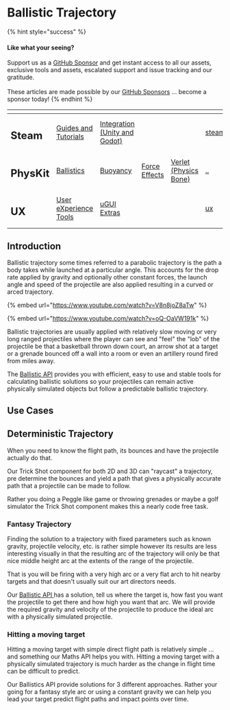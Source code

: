 # Ballistic Trajectory

{% hint style="success" %}
#### Like what your seeing?

Support us as a [GitHub Sponsor](../../../become-a-sponsor/) and get instant access to all our assets, exclusive tools and assets, escalated support and issue tracking and our gratitude.\
\
These articles are made possible by our [GitHub Sponsors](../../../become-a-sponsor/) ... become a sponsor today!
{% endhint %}

<table data-view="cards"><thead><tr><th></th><th></th><th></th><th></th><th></th><th data-hidden data-card-target data-type="content-ref"></th><th data-hidden data-card-cover data-type="files"></th></tr></thead><tbody><tr><td><h2>Steam</h2></td><td><a href="../../../company/steam/">Guides and Tutorials</a></td><td><a href="../../steamworks/">Integration (Unity and Godot)</a></td><td></td><td></td><td><a href="../../../company/steam/">steam</a></td><td><a href="../../../.gitbook/assets/Steamworks Card.png">Steamworks Card.png</a></td></tr><tr><td><h2>PhysKit</h2></td><td><a href="../sample-scenes/fantasy-style-ballistic-simulation.md">Ballistics</a></td><td><a href="../sample-scenes/1-buoyancy-example.md">Buoyancy</a></td><td><a href="../sample-scenes/1-force-effect-fields.md">Force Effects</a></td><td><a href="../sample-scenes/2-verlet-spring-skinned-mesh.md">Verlet (Physics Bone)</a></td><td><a href="../">..</a></td><td><a href="../../../.gitbook/assets/PhysKit Card.png">PhysKit Card.png</a></td></tr><tr><td><h2>UX</h2></td><td><a href="../../ux/learning/core-concepts/">User eXperience Tools</a></td><td><a href="../../ux/learning/ugui-extras/">uGUI Extras</a></td><td></td><td></td><td><a href="../../ux/">ux</a></td><td><a href="../../../.gitbook/assets/Splash Screen (1).png">Splash Screen (1).png</a></td></tr></tbody></table>

## Introduction

Ballistic trajectory some times referred to a parabolic trajectory is the path a body takes while launched at a particular angle. This accounts for the drop rate applied by gravity and optionally other constant forces, the launch angle and speed of the projectile are also applied resulting in a curved or arced trajectory.

{% embed url="https://www.youtube.com/watch?v=V8n8joZ8aTw" %}

{% embed url="https://www.youtube.com/watch?v=oQ-OaVW191k" %}

Ballistic trajectories are usually applied with relatively slow moving or very long ranged projectiles where the player can see and "feel" the "lob" of the projectile be that a basketball thrown down court, an arrow shot at a target or a grenade bounced off a wall into a room or even an artillery round fired from miles away.

The [Ballistic API](../api/ballistics.md) provides you with efficient, easy to use and stable tools for calculating ballistic solutions so your projectiles can remain active physically simulated objects but follow a predictable ballistic trajectory.

## Use Cases

## Deterministic Trajectory

When you need to know the flight path, its bounces and have the projectile actually do that.

Our Trick Shot component for both 2D and 3D can "raycast" a trajectory, pre determine the bounces and yield a path that gives a physically accurate path that a projectile can be made to follow.

Rather you doing a Peggle like game or throwing grenades or maybe a golf simulator the Trick Shot component makes this a nearly code free task.

### Fantasy Trajectory

Finding the solution to a trajectory with fixed parameters such as known gravity, projectile velocity, etc. is rather simple however its results are less interesting visually in that the resulting arc of the trajectory will only be that nice middle height arc at the extents of the range of the projectile.

That is you will be firing with a very high arc or a very flat arch to hit nearby targets and that doesn't usually suit our art directors needs.

Our [Ballistic API ](../api/ballistics.md#fixed-time)has a solution, tell us where the target is, how fast you want the projectile to get there and how high you want that arc. We will provide the required gravity and velocity of the projectile to produce the ideal arc with a physically simulated projectile.

### Hitting a moving target

Hitting a moving target with simple direct flight path is relatively simple ... and something our Maths API helps you with. Hitting a moving target with a physically simulated trajectory is much harder as the change in flight time can be difficult to predict.

Our Ballistics API provide solutions for 3 different approaches. Rather your going for a fantasy style arc or using a constant gravity we can help you lead your target predict flight paths and impact points over time.
